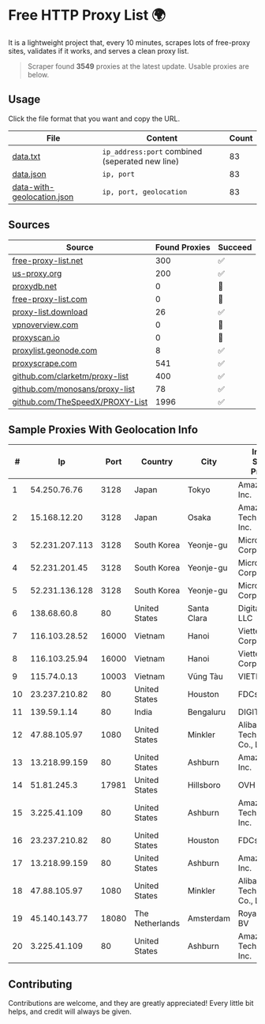 
# Free HTTP Proxy List 🌍

It is a lightweight project that, every 10 minutes, scrapes lots of free-proxy sites, validates if it works, and serves a clean proxy list.


> Scraper found **3549** proxies at the latest update. Usable proxies are below.

## Usage

Click the file format that you want and copy the URL.


|File|Content|Count|
|----|-------|-----|
|[data.txt](https://raw.githubusercontent.com/themiralay/Proxy-List-World/master/data.txt)|`ip_address:port` combined (seperated new line)|83|
|[data.json](https://raw.githubusercontent.com/themiralay/Proxy-List-World/master/data.json)|`ip, port`|83|
|[data-with-geolocation.json](https://raw.githubusercontent.com/themiralay/Proxy-List-World/master/data-with-geolocation.json)|`ip, port, geolocation`|83|

## Sources

|Source|Found Proxies|Succeed|
|------|-------------|-------|
|[free-proxy-list.net](https://free-proxy-list.net)|300|✅|
|[us-proxy.org](https://www.us-proxy.org)|200|✅|
|[proxydb.net](http://proxydb.net)|0|🚫|
|[free-proxy-list.com](https://free-proxy-list.com/?page=&port=&type%5B%5D=http&type%5B%5D=https&up_time=0&search=Search)|0|🚫|
|[proxy-list.download](https://www.proxy-list.download/HTTP)|26|✅|
|[vpnoverview.com](https://vpnoverview.com/privacy/anonymous-browsing/free-proxy-servers)|0|🚫|
|[proxyscan.io](https://www.proxyscan.io)|0|🚫|
|[proxylist.geonode.com](https://proxylist.geonode.com/api/proxy-list?limit=300&page=1&sort_by=lastChecked&sort_type=desc&protocols=http,https)|8|✅|
|[proxyscrape.com](https://api.proxyscrape.com/v2/?request=displayproxies&protocol=http&timeout=10000&country=all&ssl=all&anonymity=all)|541|✅|
|[github.com/clarketm/proxy-list](https://raw.githubusercontent.com/clarketm/proxy-list/master/proxy-list-raw.txt)|400|✅|
|[github.com/monosans/proxy-list](https://raw.githubusercontent.com/monosans/proxy-list/main/proxies/http.txt)|78|✅|
|[github.com/TheSpeedX/PROXY-List](https://raw.githubusercontent.com/TheSpeedX/PROXY-List/master/http.txt)|1996|✅|


## Sample Proxies With Geolocation Info

|#|Ip|Port|Country|City|Internet Service Provider|
|-|--|----|-------|----|-------------------------|
|1|54.250.76.76|3128|Japan|Tokyo|Amazon.com, Inc.|
|2|15.168.12.20|3128|Japan|Osaka|Amazon Technologies Inc.|
|3|52.231.207.113|3128|South Korea|Yeonje-gu|Microsoft Corporation|
|4|52.231.201.45|3128|South Korea|Yeonje-gu|Microsoft Corporation|
|5|52.231.136.128|3128|South Korea|Yeonje-gu|Microsoft Corporation|
|6|138.68.60.8|80|United States|Santa Clara|DigitalOcean, LLC|
|7|116.103.28.52|16000|Vietnam|Hanoi|Viettel Corporation|
|8|116.103.25.94|16000|Vietnam|Hanoi|Viettel Corporation|
|9|115.74.0.13|10003|Vietnam|Vũng Tàu|VIETELxdsl|
|10|23.237.210.82|80|United States|Houston|FDCservers.net|
|11|139.59.1.14|80|India|Bengaluru|DIGITALOCEAN|
|12|47.88.105.97|1080|United States|Minkler|Alibaba (US) Technology Co., Ltd.|
|13|13.218.99.159|80|United States|Ashburn|Amazon.com, Inc.|
|14|51.81.245.3|17981|United States|Hillsboro|OVH SAS|
|15|3.225.41.109|80|United States|Ashburn|Amazon Technologies Inc.|
|16|23.237.210.82|80|United States|Houston|FDCservers.net|
|17|13.218.99.159|80|United States|Ashburn|Amazon.com, Inc.|
|18|47.88.105.97|1080|United States|Minkler|Alibaba (US) Technology Co., Ltd.|
|19|45.140.143.77|18080|The Netherlands|Amsterdam|RoyaleHosting BV|
|20|3.225.41.109|80|United States|Ashburn|Amazon Technologies Inc.|



## Contributing

Contributions are welcome, and they are greatly appreciated! Every
little bit helps, and credit will always be given.

